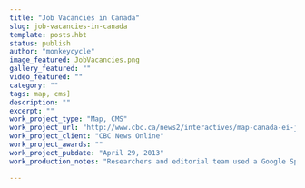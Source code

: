 ```yaml
---
title: "Job Vacancies in Canada"
slug: job-vacancies-in-canada
template: posts.hbt
status: publish
author: "monkeycycle"
image_featured: JobVacancies.png
gallery_featured: ""
video_featured: ""
category: ""
tags: map, cms]
description: ""
excerpt: ""
work_project_type: "Map, CMS"
work_project_url: "http://www.cbc.ca/news2/interactives/map-canada-ei-jobs/"
work_project_client: "CBC News Online"
work_project_awards: ""
work_project_pubdate: "April 29, 2013"
work_production_notes: "Researchers and editorial team used a Google Spreadsheet to manage content which was then rendered in to static HTML."

---
```


